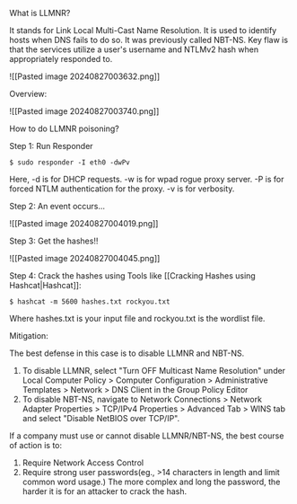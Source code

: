 What is LLMNR?

It stands for Link Local Multi-Cast Name Resolution.  It is used to identify hosts when DNS fails to do so. It was previously called NBT-NS. Key flaw is that the services utilize a user's username and NTLMv2 hash when appropriately responded to.

![[Pasted image 20240827003632.png]]

Overview:

![[Pasted image 20240827003740.png]]

How to do LLMNR poisoning? 

Step 1: Run Responder

```
$ sudo responder -I eth0 -dwPv
```

Here, -d is for DHCP requests. -w is for wpad rogue proxy server. -P is for forced NTLM authentication for the proxy. -v is for verbosity.

Step 2: An event occurs...

![[Pasted image 20240827004019.png]]

Step 3: Get the hashes!!

![[Pasted image 20240827004045.png]]

Step 4: Crack the hashes using Tools like [[Cracking Hashes using Hashcat|Hashcat]]:

```
$ hashcat -m 5600 hashes.txt rockyou.txt
```

Where hashes.txt is your input file and rockyou.txt is the wordlist file.

Mitigation:

The best defense in this case is to disable LLMNR and NBT-NS.
1) To disable LLMNR, select "Turn OFF Multicast Name Resolution" under Local Computer Policy > Computer Configuration > Administrative Templates > Network > DNS Client in the Group Policy Editor
2) To disable NBT-NS, navigate to Network Connections > Network Adapter Properties > TCP/IPv4 Properties > Advanced Tab > WINS tab and select "Disable NetBIOS over TCP/IP".

If a company must use or cannot disable LLMNR/NBT-NS, the best course of action is to:
1) Require Network Access Control
2) Require strong user passwords(eg., >14 characters in length and limit common word usage.) The more complex and long the password, the harder it is for an attacker to crack the hash.